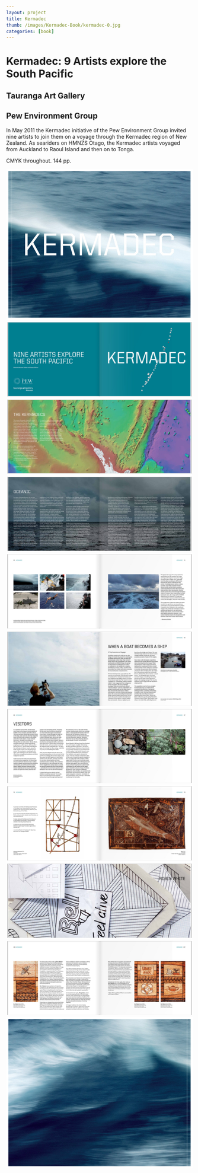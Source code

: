 ```yaml
---
layout: project
title: Kermadec
thumb: /images/Kermadec-Book/kermadec-0.jpg
categories: [book]
---
```


# Kermadec: 9 Artists explore the South Pacific

## Tauranga Art Gallery
## Pew Environment Group

In May 2011 the Kermadec initiative of the Pew Environment Group invited nine artists to join them on a voyage through the Kermadec region of New Zealand. As seariders on HMNZS Otago, the Kermadec artists voyaged from Auckland to Raoul Island and then on to Tonga.


CMYK throughout. 144 pp.

![](/images/Kermadec-Book/kermadec-1.jpg)
![](/images/Kermadec-Book/kermadec-2.jpg)
![](/images/Kermadec-Book/kermadec-3.jpg)
![](/images/Kermadec-Book/kermadec-4.jpg)
![](/images/Kermadec-Book/kermadec-5.jpg)
![](/images/Kermadec-Book/kermadec-6.jpg)
![](/images/Kermadec-Book/kermadec-8.jpg)
![](/images/Kermadec-Book/kermadec-9.jpg)
![](/images/Kermadec-Book/kermadec-10.jpg)
![](/images/Kermadec-Book/kermadec-11.jpg)
![](/images/Kermadec-Book/kermadec-12.jpg)